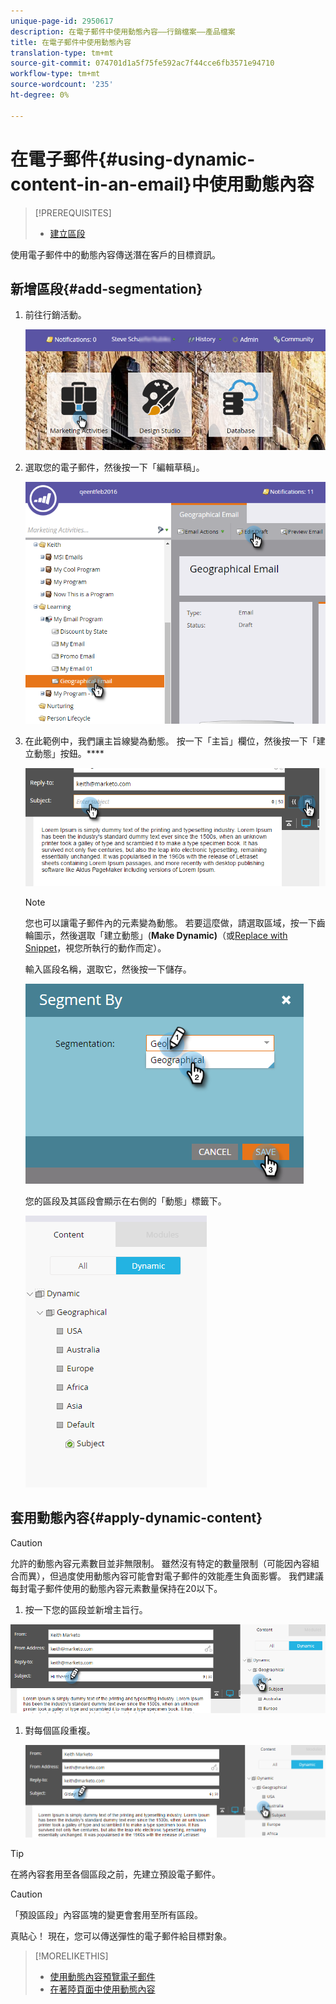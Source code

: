 ```yaml
---
unique-page-id: 2950617
description: 在電子郵件中使用動態內容——行銷檔案——產品檔案
title: 在電子郵件中使用動態內容
translation-type: tm+mt
source-git-commit: 074701d1a5f75fe592ac7f44cce6fb3571e94710
workflow-type: tm+mt
source-wordcount: '235'
ht-degree: 0%

---
```



# 在電子郵件{#using-dynamic-content-in-an-email}中使用動態內容

>[!PREREQUISITES]
>
>* [建立區段](../../../../product-docs/personalization/segmentation-and-snippets/segmentation/create-a-segmentation.md)

>



使用電子郵件中的動態內容傳送潛在客戶的目標資訊。

## 新增區段{#add-segmentation}

1. 前往行銷活動。

   ![](assets/login-marketing-activities.png)

1. 選取您的電子郵件，然後按一下「編輯草稿」。

   ![](assets/1.2.png)

1. 在此範例中，我們讓主旨線變為動態。 按一下「主旨」欄位，然後按一下「建立動態」按鈕。****

   ![](assets/1.3.png)

   >[!NOTE]
   >
   >您也可以讓電子郵件內的元素變為動態。 若要這麼做，請選取區域，按一下齒輪圖示，然後選取「建立動態」(**Make Dynamic)**（或[Replace with Snippet](../../../../product-docs/personalization/segmentation-and-snippets/snippets/create-a-snippet.md)，視您所執行的動作而定）。

   輸入區段名稱，選取它，然後按一下儲存。

   ![](assets/1.4.png)

   您的區段及其區段會顯示在右側的「動態」標籤下。

   ![](assets/1.5.png)

## 套用動態內容{#apply-dynamic-content}

>[!CAUTION]
>
>允許的動態內容元素數目並非無限制。 雖然沒有特定的數量限制（可能因內容組合而異），但過度使用動態內容可能會對電子郵件的效能產生負面影響。 我們建議每封電子郵件使用的動態內容元素數量保持在20以下。

1. 按一下您的區段並新增主旨行。

![](assets/2.1.png)

1. 對每個區段重複。

   ![](assets/2.2.png)

>[!TIP]
>
>在將內容套用至各個區段之前，先建立預設電子郵件。

>[!CAUTION]
>
>「預設區段」內容區塊的變更會套用至所有區段。

真貼心！ 現在，您可以傳送彈性的電子郵件給目標對象。

>[!MORELIKETHIS]
>
>* [使用動態內容預覽電子郵件](preview-an-email-with-dynamic-content.md)
>* [在著陸頁面中使用動態內容](../../../../product-docs/demand-generation/landing-pages/free-form-landing-pages/use-dynamic-content-in-a-free-form-landing-page.md)

>



